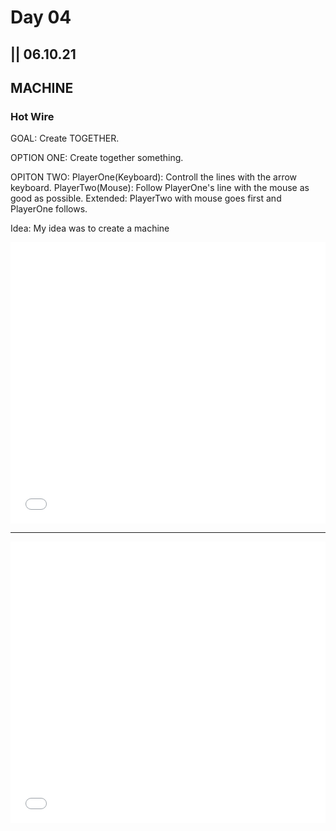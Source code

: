 # Day 04

## || 06.10.21

## MACHINE

### Hot Wire

GOAL: Create TOGETHER.

OPTION ONE:
Create together something.

OPITON TWO:
PlayerOne(Keyboard): Controll the lines with the arrow keyboard.
PlayerTwo(Mouse): Follow PlayerOne's line with the mouse as good as possible.
Extended: PlayerTwo with mouse goes first and PlayerOne follows.

Idea: My idea was to create a machine

<iframe src="../content/day04/01/embed.html" width="100%" height="450" frameborder="no"></iframe>

---

<iframe src="../content/day04/02/embed.html" width="100%" height="450" frameborder="no"></iframe>
